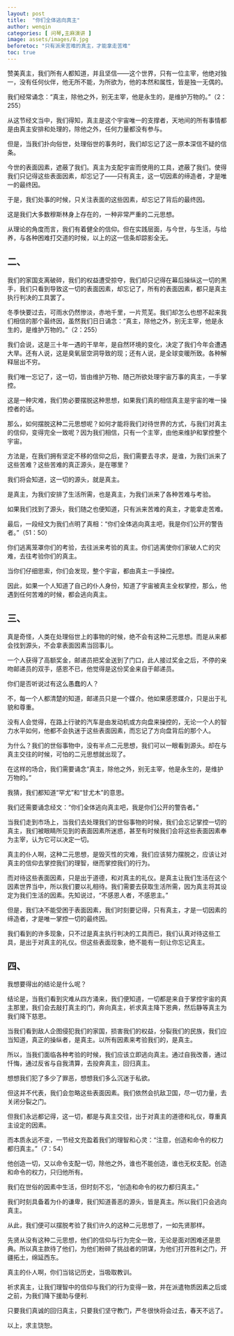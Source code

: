 ```yaml
---
layout: post
title:  "你们全体逃向真主"
author: wenqin
categories: [ 问琴,主麻演讲 ]
image: assets/images/8.jpg
beforetoc: "只有派来苦难的真主，才能拿走苦难"
toc: true
---
```



赞美真主，我们所有人都知道，并且坚信——这个世界，只有一位主宰，他绝对独一，没有任何伙伴，他无所不能，为所欲为，他的本然和属性，皆是独一无偶的。

我们经常诵念：“真主，除他之外，别无主宰，他是永生的，是维护万物的。”（2：255）

从这节经文当中，我们得知，真主是这个宇宙唯一的支撑者，天地间的所有事情都是由真主安排和处理的，除他之外，任何力量都没有参与。

但是，当我们扑向俗世，处理俗世的事务时，我们却忘记了这一原本深信不疑的信条。

今世的表面因素，遮蔽了我们。真主为支配宇宙而使用的工具，遮蔽了我们。使得我们只记得这些表面因素，却忘记了——只有真主，这一切因素的缔造者，才是唯一的最终因。

于是，我们处事的时候，只关注表面的这些因素，却忘记了背后的最终因。

这是我们大多数穆斯林身上存在的，一种非常严重的二元思想。

从理论的角度而言，我们有着健全的信仰。但在实践层面，与今世，与生活，与给养，与各种困难打交道的时候，以上的这一信条却踪影全无。

## 二、

我们的家国支离破碎，我们的权益遭受掠夺，我们却只记得在幕后操纵这一切的黑手，我们只看到导致这一切的表面因素，却忘记了，所有的表面因素，都只是真主执行判决的工具罢了。

冬季快要过去，可雨水仍然惨淡，赤地千里，一片荒芜。我们却怎么也想不起来我们相信的那个最终因，虽然我们日日诵念：“真主，除他之外，别无主宰，他是永生的，是维护万物的。”（2：255）

我们会说，这是三十年一遇的干旱年，是自然环境的变化，决定了我们今年会遭遇大旱。还有人说，这是臭氧层空洞导致的现；还有人说，是全球变暖所致。各种解释层出不穷。

我们唯一忘记了，这一切，皆由维护万物、随己所欲处理宇宙万事的真主，一手掌控。

这是一种灾难，我们势必要摆脱这种思想，如果我们真的相信真主是宇宙的唯一操控者的话。

那么，如何摆脱这种二元思想呢？如何才能将我们对待世界的方式，与我们对真主的信仰，变得完全一致呢？因为我们相信，只有一个主宰，由他来维护和掌控整个宇宙。

方法是，在我们拥有坚定不移的信仰之后，我们需要去寻求，是谁，为我们派来了这些苦难？这些苦难的真正源头，是在哪里？

我们将会知道，这一切的源头，就是真主。

是真主，为我们安排了生活所需，也是真主，为我们派来了各种苦难与考验。

如果我们找到了源头，我们随之也便知道，只有派来苦难的真主，才能拿走苦难。

最后，一段经文为我们点明了真相：“你们全体逃向真主吧，我是你们公开的警告者。”（51：50）

你们逃离笼罩你们的考验，去往派来考验的真主。你们逃离使你们家破人亡的灾难，去往考验你们的真主。

当你们仔细思索，你们会发现，整个宇宙，都由真主一手操控。

因此，如果一个人知道了自己的仆人身份，知道了宇宙被真主全权掌控，那么，他遇到任何苦难的时候，都会逃向真主。

## 三、

真是奇怪，人类在处理俗世上的事物的时候，绝不会有这种二元思想。而是从来都会找到源头，不会拿表面因素当回事儿。

一个人获得了高额奖金，邮递员把奖金送到了门口，此人接过奖金之后，不停的亲吻邮递员的双手，感恩不已，他觉得是这份奖金来自于邮递员。

你们是否听说过有这么愚蠢的人？

不，每一个人都清楚的知道，邮递员只是一个媒介。他如果感恩媒介，只是出于礼貌和尊重。

没有人会觉得，在路上行驶的汽车是由发动机或方向盘来操控的，无论一个人的智力水平如何，他都不会执迷于这些表面因素，而忘记了方向盘背后的那个人。

为什么？我们的世俗事物中，没有半点二元思想，我们可以一眼看到源头。却在与真主交往的时候，可怕的二元思想就出现了。

在这样的场合，我们需要诵念“真主，除他之外，别无主宰，他是永生的，是维护万物的。”

我猜，我们都知道“罕尤”和“甘尤木”的意思。

我们还需要诵念经文：“你们全体逃向真主吧，我是你们公开的警告者。”

当我们走到市场上，当我们去处理我们的世俗事物的时候，我们会忘记掌控一切的真主，我们被眼睛所见到的表面因素所迷惑，甚至有时候我们会将这些表面因素奉为主宰，认为它可以决定一切。

真主的仆人啊，这种二元思想，是毁灭性的灾难，我们应该努力摆脱之，应该让对真主的信仰去掌控我们的理智，继而掌控我们的行为。

而对待这些表面因素，只是出于道德，和对真主的礼仪。是真主让我们生活在这个因素世界当中，所以我们要以礼相待。我们需要去获取生活所需，因为真主将其设定为我们生活的因素。先知说过，“不感恩人者，不感恩主。”

但是，我们决不能受困于表面因素，我们时刻要记得，只有真主，才是一切因素的缔造者，才是唯一掌控一切的最终因。

我们看到的许多现象，只不过是真主执行判决的工具而已，我们认真对待这些工具，是出于对真主的礼仪。但这些表面现象，绝不能有一刻让你忘记真主。

## 四、

我想要得出的结论是什么呢？

结论是，当我们看到灾难从四方涌来，我们便知道，一切都是来自于掌控宇宙的真主那里，我们会去敲打真主的门，奔向真主，祈求真主降下恩典，然后静等真主为我们降下慈恩。

当我们看到敌人企图侵犯我们的家国，损害我们的权益，分裂我们的民族，我们应当知道，真正的操纵者，是真主。以所有因素来考验我们的，是真主。

所以，当我们面临各种考验的时候，我们应该立即逃向真主。通过自我改善，通过忏悔，通过反省与自我清算，去投奔真主，回归真主。

想想我们犯了多少了罪恶，想想我们多么沉迷于私欲。

但这并不代表，我们会忽略这些表面因素。我们依然会抗敌卫国，尽一切力量，去关闭分裂之门。

但我们永远都记得，这一切，都是与真主交往，出于对真主的道德和礼仪，尊重真主设定的因素。

而本质永远不变，一节经文充盈着我们的理智和心灵：“注意，创造和命令的权力都归真主。”（7：54）

他创造一切，又以命令支配一切，除他之外，谁也不能创造，谁也无权支配。创造和命令的权力，只归他所有。

我们在世俗的因素中生活，但时刻不忘，“创造和命令的权力都归真主。”

我们时刻具备着为仆的谦卑，我们知道善恶的源头，皆是真主。所以我们只会逃向真主。

从此，我们便可以摆脱考验了我们许久的这种二元思想了，一如先贤那样。

先贤从没有这种二元思想，他们的信仰与行为完全一致，无论是面对困难还是恩典。所以真主款待了他们，为他们粉碎了挑战者的阴谋，为他们打开胜利之门，开疆拓土，绵延西东。

真主的仆人啊，你们当铭记历史，当吸取教训。

祈求真主，让我们理智中的信仰与我们的行为变得一致，并在派遣物质因素之后或之前，为我们降下援助与便利.

只要我们真诚的回归真主，只要我们坚守教门，严冬很快将会过去，春天不远了。

以上，求主饶恕。
